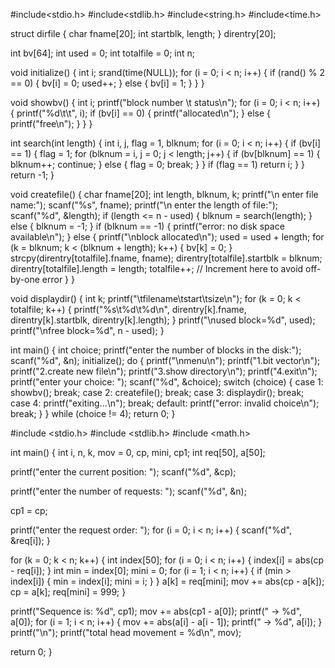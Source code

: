 #include<stdio.h>
#include<stdlib.h>
#include<string.h>
#include<time.h>

struct dirfile {
    char fname[20];
    int startblk, length;
} direntry[20];

int bv[64];
int used = 0;
int totalfile = 0;
int n;

void initialize() {
    int i;
    srand(time(NULL));
    for (i = 0; i < n; i++) {
        if (rand() % 2 == 0) {
            bv[i] = 0;
            used++;
        } else {
            bv[i] = 1;
        }
    }
}

void showbv() {
    int i;
    printf("block number \t status\n");
    for (i = 0; i < n; i++) {
        printf("%d\t\t", i);
        if (bv[i] == 0) {
            printf("allocated\n");
        } else {
            printf("free\n");
        }
    }
}

int search(int length) {
    int i, j, flag = 1, blknum;
    for (i = 0; i < n; i++) {
        if (bv[i] == 1) {
            flag = 1;
            for (blknum = i, j = 0; j < length; j++) {
                if (bv[blknum] == 1) {
                    blknum++;
                    continue;
                } else {
                    flag = 0;
                    break;
                }
            }
            if (flag == 1)
                return i;
        }
    }
    return -1;
}

void createfile() {
    char fname[20];
    int length, blknum, k;
    printf("\n enter file name:");
    scanf("%s", fname);
    printf("\n enter the length of file:");
    scanf("%d", &length);
    if (length <= n - used) {
        blknum = search(length);
    } else {
        blknum = -1;
    }
    if (blknum == -1) {
        printf("error: no disk space available\n");
    } else {
        printf("\nblock allocated\n");
        used = used + length;
        for (k = blknum; k < (blknum + length); k++) {
            bv[k] = 0;
        }
        strcpy(direntry[totalfile].fname, fname);
        direntry[totalfile].startblk = blknum;
        direntry[totalfile].length = length;
        totalfile++; // Increment here to avoid off-by-one error
    }
}

void displaydir() {
    int k;
    printf("\tfilename\tstart\tsize\n");
    for (k = 0; k < totalfile; k++) {
        printf("%s\t%d\t%d\n", direntry[k].fname, direntry[k].startblk, direntry[k].length);
    }
    printf("\nused block=%d", used);
    printf("\nfree block=%d", n - used);
}

int main() {
    int choice;
    printf("enter the number of blocks in the disk:");
    scanf("%d", &n);
    initialize();
    do {
        printf("\nmenu\n");
        printf("1.bit vector\n");
        printf("2.create new file\n");
        printf("3.show directory\n");
        printf("4.exit\n");
        printf("enter your choice: ");
        scanf("%d", &choice);
        switch (choice) {
            case 1:
                showbv();
                break;
            case 2:
                createfile();
                break;
            case 3:
                displaydir();
                break;
            case 4:
                printf("exiting...\n");
                break;
            default:
                printf("error: invalid choice\n");
                break;
        }
    } while (choice != 4);
    return 0;
}

#include <stdio.h>
#include <stdlib.h>
#include <math.h>

int main() {
    int i, n, k, mov = 0, cp, mini, cp1;
    int req[50], a[50];

printf("enter the current position: ");
scanf("%d", &cp);

printf("enter the number of requests: ");
scanf("%d", &n);

cp1 = cp;

printf("enter the request order: ");
for (i = 0; i < n; i++) {
    scanf("%d", &req[i]);
}

for (k = 0; k < n; k++) {
    int index[50];
    for (i = 0; i < n; i++) {
        index[i] = abs(cp - req[i]);
    }
    int min = index[0];
    mini = 0;
    for (i = 1; i < n; i++) {
        if (min > index[i]) {
            min = index[i];
            mini = i;
        }
    }
    a[k] = req[mini];
    mov += abs(cp - a[k]);
    cp = a[k];
    req[mini] = 999;
}

printf("Sequence is: %d", cp1);
mov += abs(cp1 - a[0]);
printf(" -> %d", a[0]);
for (i = 1; i < n; i++) {
    mov += abs(a[i] - a[i - 1]);
    printf(" -> %d", a[i]);
}
printf("\n");
printf("total head movement = %d\n", mov);

return 0;
}

